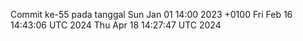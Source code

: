 Commit ke-55 pada tanggal Sun Jan 01 14:00 2023 +0100
Fri Feb 16 14:43:06 UTC 2024
Thu Apr 18 14:27:47 UTC 2024
